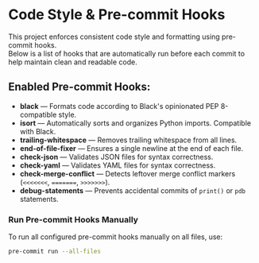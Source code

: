 # Code Style & Pre-commit Hooks

This project enforces consistent code style and formatting using pre-commit hooks.\
Below is a list of hooks that are automatically run before each commit to help maintain clean and readable code.

## Enabled Pre-commit Hooks:

- **black** — Formats code according to Black's opinionated PEP 8-compatible style.
- **isort** — Automatically sorts and organizes Python imports. Compatible with Black.
- **trailing-whitespace** — Removes trailing whitespace from all lines.
- **end-of-file-fixer** — Ensures a single newline at the end of each file.
- **check-json** — Validates JSON files for syntax correctness.
- **check-yaml** — Validates YAML files for syntax correctness.
- **check-merge-conflict** — Detects leftover merge conflict markers (`<<<<<<<`, `=======`, `>>>>>>>`).
- **debug-statements** — Prevents accidental commits of `print()` or `pdb` statements.

### Run Pre-commit Hooks Manually

To run all configured pre-commit hooks manually on all files, use:

```bash
pre-commit run --all-files
```
